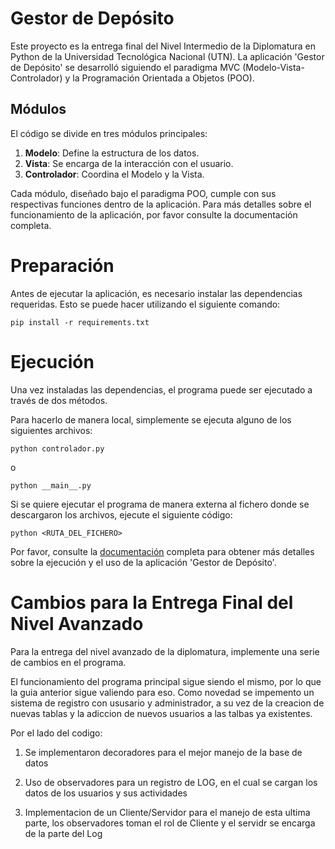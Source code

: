 # Gestor de Depósito

Este proyecto es la entrega final del Nivel Intermedio de la Diplomatura en Python de la Universidad Tecnológica Nacional (UTN). La aplicación 'Gestor de Depósito' se desarrolló siguiendo el paradigma MVC (Modelo-Vista-Controlador) y la Programación Orientada a Objetos (POO).

## Módulos

El código se divide en tres módulos principales:

1. **Modelo**: Define la estructura de los datos.
2. **Vista**: Se encarga de la interacción con el usuario.
3. **Controlador**: Coordina el Modelo y la Vista.

Cada módulo, diseñado bajo el paradigma POO, cumple con sus respectivas funciones dentro de la aplicación. Para más detalles sobre el funcionamiento de la aplicación, por favor consulte la documentación completa.

# Preparación

Antes de ejecutar la aplicación, es necesario instalar las dependencias requeridas. Esto se puede hacer utilizando el siguiente comando:

`pip install -r requirements.txt`

# Ejecución

Una vez instaladas las dependencias, el programa puede ser ejecutado a través de dos métodos.

Para hacerlo de manera local, simplemente se ejecuta alguno de los siguientes archivos:

`python controlador.py`

o

`python __main__.py`

Si se quiere ejecutar el programa de manera externa al fichero donde se descargaron los
archivos, ejecute el siguiente código:

`python <RUTA_DEL_FICHERO>`

Por favor, consulte la [documentación](https://zapatajuani.github.io/gestor_de_deposito_docs/) completa para obtener más detalles sobre la ejecución y el uso de la aplicación 'Gestor de Depósito'.

# Cambios para la Entrega Final del Nivel Avanzado

Para la entrega del nivel avanzado de la diplomatura, implemente una serie de cambios en el programa.

El funcionamiento del programa principal sigue siendo el mismo, por lo que la guia anterior sigue valiendo para eso. Como novedad se impemento un sistema de registro con ususario y administrador, a su vez de la creacion de nuevas tablas y la adiccion de nuevos usuarios a las talbas ya existentes.

Por el lado del codigo:

1. Se implementaron decoradores para el mejor manejo de la base de datos

2. Uso de observadores para un registro de LOG, en el cual se cargan los datos de los usuarios y sus actividades

3. Implementacion de un Cliente/Servidor para el manejo de esta ultima parte, los observadores toman el rol de Cliente y el servidr se encarga de la parte del Log